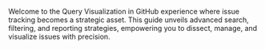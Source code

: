 Welcome to the Query Visualization in GitHub experience where issue tracking becomes a strategic asset. This guide unveils advanced search, filtering, and reporting strategies, empowering you to dissect, manage, and visualize issues with precision.
